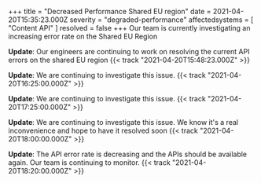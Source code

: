 +++
title = "Decreased Performance Shared EU region"
date = 2021-04-20T15:35:23.000Z
severity = "degraded-performance"
affectedsystems = [
  "Content API"
]
resolved = false
+++
Our team is currently investigating an increasing error rate on the Shared EU Region

**Update**: Our engineers are continuing to work on resolving the current API errors on the shared EU region {{< track "2021-04-20T15:48:23.000Z" >}}

**Update**: We are continuing to investigate this issue.  {{< track "2021-04-20T16:25:00.000Z" >}}

**Update**: We are continuing to investigate this issue.  {{< track "2021-04-20T17:25:00.000Z" >}}

**Update**: We are continuing to investigate this issue. We know it's a real inconvenience and hope to have it resolved soon  {{< track "2021-04-20T18:00:00.000Z" >}}

**Update**: The API error rate is decreasing and the APIs should be available again. Our team is continuing to monitor. {{< track "2021-04-20T18:20:00.000Z" >}}